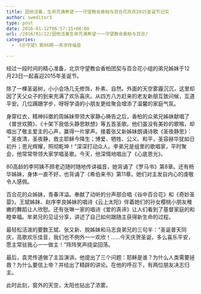 ```yaml
---
title: 因他活着，生命充满希望一一守望教会香柏与百合花欢庆2015圣诞节记实
author: sweditor3
type: post
date: 2016-01-12T06:57:15+00:00
url: /2016/01/12/因他活着生命充满希望一一守望教会香柏与百合/
categories:
  - 《＠守望》第86期——务求传福音

---
```

经过一段时间的精心准备，北京守望教会香柏团契与百合花小组的弟兄姊妹于12月23日一起喜迎2015年圣诞节。 

除了一棵圣诞树，小小会场几无修饰，朴素、自然。外面的天空雾霾沉沉，这里却因了天父众子的到来充满了欢乐喜庆。从四方八方赶来的老友新朋互致问候，互道平安。几位蹒跚学步，呀呀学语的小朋友更给聚会增添了温馨的家庭气氛。 

身穿红衣，精神抖擞的周姊妹带领大家静心祷告之后，香柏的众弟兄姊妹献唱了《普世欢腾》、《十架下我低头静思默想》等五首圣歌。他们虽没有美妙的歌喉，却唱出了敬主爱主的心声，赢得一片掌声。接着张又新姊妹朗诵诗歌《圣夜静思》：＂圣夜清，圣夜静，救主耶稣今降生；博爱、牺牲、公义、和平，圣容赫华犹如日初升；恩光辉耀，照彻乾坤！&rdquo;深深打动众人。李弟兄是组里的歌唱家，平时聚会，他常常带领大家学唱圣歌。今天，他深情地唱出了《心底恩光》。 

80高龄的李阿姨不顾老迈随时随地传讲福音，她背诵了《罗马书》第8章。还有杨华姊妹，身体一直不好，也背诵了《希伯来书》第11章。她们对主发自内心的虔敬令人感佩。 

百合花的众姊妹，青春洋溢。奉献了动听的分声部合唱《谷中百合花》和《奇妙圣婴》。王斌姊妹、赵序李良姊妹的唱诗《云上太阳》伴着她们的孙女樱桃小朋友稚嫩的舞蹈让人欣慰。还有张琳一家的唱诗《爱的真谛》让人们看到了基督家庭的和睦幸福。牟弟兄的见证分享，讲述了自己如何跟随主获得新生命的过程。 

最轻松活泼的要数王斌、张又新、脱姊妹和马志良弟兄的三句半：&ldquo;圣诞普天同庆，高歌欢乐佳音，我们也不例外一一欢欣！&hellip;&hellip;今天庆贺圣诞，多么喜乐平安，愿主常驻我心一一做主！&rdquo;阵阵笑声绕梁回荡。 

最后，袁灵传道做了主旨演讲。他提出了三个问题：耶稣是谁？为什么人类需要拯救？为什么要信上帝？并给出了精辟的讲论。在他的呼召下，有两位朋友决志归主。 

此时此刻，窗外的天空，太阳也钻出了浓雾。
